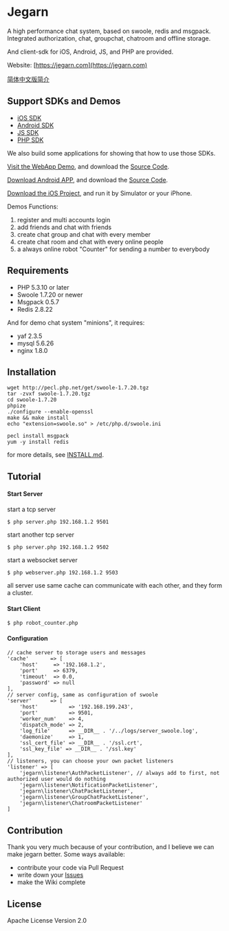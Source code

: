 Jegarn
======

A high performance chat system, based on swoole, redis and msgpack.
Integrated authorization, chat, groupchat, chatroom and offline storage.

And client-sdk for iOS, Android, JS, and PHP are provided.

Website: [https://jegarn.com](https://jegarn.com)

[简体中文版简介](README_zh-cn.md)




Support SDKs and Demos
------

- [iOS SDK](https://github.com/Yaoguais/jegarn/blob/master/sdk/ios/src/README.md)
- [Android SDK](https://github.com/Yaoguais/jegarn/blob/master/sdk/android/src/README.md)
- [JS SDK](https://github.com/Yaoguais/jegarn/blob/master/sdk/js/src/README.md)
- [PHP SDK](https://github.com/Yaoguais/jegarn/blob/master/sdk/php/src/README.md)

We also build some applications for showing that how to use those SDKs.

[Visit the WebApp Demo](https://jegarn.com/minions.html),
and download the [Source Code](https://github.com/Yaoguais/jegarn/blob/master/examples/web-chat-system).

[Download Android APP](https://jegarn.com/minions.apk),
and download the [Source Code](https://github.com/Yaoguais/android-on-the-way/tree/master/android-chat-system).

[Download the iOS Project](https://github.com/Yaoguais/ios-on-the-way/tree/master/minions),
and run it by Simulator or your iPhone.

Demos Functions:

1. register and multi accounts login
2. add friends and chat with friends
3. create chat group and chat with every member
4. create chat room and chat with every online people
5. a always online robot "Counter" for sending a number to everybody




Requirements
------

* PHP 5.3.10 or later
* Swoole 1.7.20 or newer
* Msgpack 0.5.7
* Redis 2.8.22

And for demo chat system "minions", it requires:

* yaf 2.3.5
* mysql 5.6.26
* nginx 1.8.0




Installation
------


	wget http://pecl.php.net/get/swoole-1.7.20.tgz
	tar -zvxf swoole-1.7.20.tgz 
	cd swoole-1.7.20
	phpize
	./configure --enable-openssl
	make && make install
	echo "extension=swoole.so" > /etc/php.d/swoole.ini
	
	pecl install msgpack
	yum -y install redis

for more details, see [INSTALL.md](./INSTALL.md).





Tutorial
------

#### Start Server

start a tcp server

	$ php server.php 192.168.1.2 9501

start another tcp server

	$ php server.php 192.168.1.2 9502

start a websocket server
	
	$ php webserver.php 192.168.1.2 9503

all server use same cache can communicate with each other, and they form a cluster.


#### Start Client

	$ php robot_counter.php


#### Configuration

	// cache server to storage users and messages
	'cache'       => [
        'host'     => '192.168.1.2',
        'port'     => 6379,
        'timeout'  => 0.0,
        'password' => null
    ],
	// server config, same as configuration of swoole
    'server'      => [
        'host'          => '192.168.199.243',
        'port'          => 9501,
        'worker_num'    => 4,
        'dispatch_mode' => 2,
        'log_file'      => __DIR__ . '/../logs/server_swoole.log',
        'daemonize'     => 1,
        'ssl_cert_file' => __DIR__ . '/ssl.crt',
        'ssl_key_file' => __DIR__ . '/ssl.key'
    ],
	// listeners, you can choose your own packet listeners
    'listener' => [
        'jegarn\listener\AuthPacketListener', // always add to first, not authorized user would do nothing
        'jegarn\listener\NotificationPacketListener',
        'jegarn\listener\ChatPacketListener',
        'jegarn\listener\GroupChatPacketListener',
        'jegarn\listener\ChatroomPacketListener'
    ]





Contribution
------

Thank you very much because of your contribution, and I believe we can make jegarn better.
Some ways available:

* contribute your code via Pull Request
* write down your [Issues](https://github.com/Yaoguais/jegarn/issues)
* make the Wiki complete





License
------

Apache License Version 2.0
